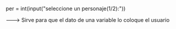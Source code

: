 
per = int(input("seleccione un personaje(1/2):")) 

---> Sirve para que el dato de una variable lo coloque el  usuario



